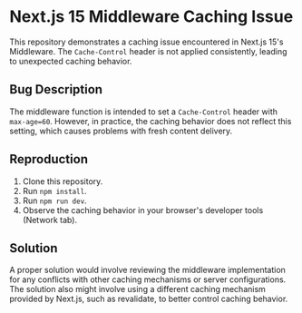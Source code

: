 # Next.js 15 Middleware Caching Issue

This repository demonstrates a caching issue encountered in Next.js 15's Middleware.  The `Cache-Control` header is not applied consistently, leading to unexpected caching behavior.

## Bug Description

The middleware function is intended to set a `Cache-Control` header with `max-age=60`. However, in practice, the caching behavior does not reflect this setting, which causes problems with fresh content delivery.

## Reproduction

1. Clone this repository.
2. Run `npm install`.
3. Run `npm run dev`.
4. Observe the caching behavior in your browser's developer tools (Network tab).

## Solution

A proper solution would involve reviewing the middleware implementation for any conflicts with other caching mechanisms or server configurations.  The solution also might involve using a different caching mechanism provided by Next.js, such as revalidate, to better control caching behavior.